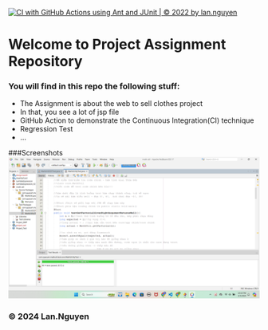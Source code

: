 [![CI with GitHub Actions using Ant and JUnit | © 2022 by lan.nguyen](https://github.com/quaCam001623/math-util/actions/workflows/ci-junit.yml/badge.svg)](https://github.com/quaCam001623/math-util/actions/workflows/ci-junit.yml)

# Welcome to Project Assignment Repository
### You will find in this repo the following stuff: 
* The Assignment is about the web to sell clothes project
* In that, you see a lot of jsp file
* GitHub Action to demonstrate the Continuous Integration(CI) technique
* Regression Test
* ...

###Screenshots
![DDT & TDD with JUnit](https://github.com/quaCam001623/math-util/blob/main/images/DDT%20images%20JUnit.png)

### © 2024 Lan.Nguyen
